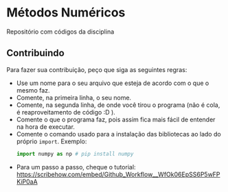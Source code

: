 
# Métodos Numéricos

Repositório com códigos da disciplina

## Contribuindo

Para fazer sua contribuição, peço que siga as seguintes regras:

* Use um nome para o seu arquivo que esteja de acordo com o que o mesmo faz.
* Comente, na primeira linha, o seu nome.
* Comente, na segunda linha, de onde você tirou o programa (não é cola, é reaproveitamento de código :D ).
* Comente o que o programa faz, pois assim fica mais fácil de entender na hora de executar.
* Comente o comando usado para a instalação das bibliotecas ao lado do próprio `import`. Exemplo: <br>
    ~~~python
    import numpy as np # pip install numpy
    ~~~
* Para um passo a passo, cheque o tutorial: https://scribehow.com/embed/Github_Workflow__WfOk06EpSS6P5wFPKiP0aA
